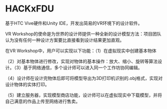 # HACKxFDU
基于HTC Vive硬件和Unity IDE，开发出简易的VR环境下的设计软件。

VR Workshop的使命是为世界的设计师提供一种全新的设计模型方法：项目团队认为没有任何一种设计方案要比直接看到设计结果更加直观。

在VR Workshop中，用户可以实现以下功能：（1）在虚拟现实中创建基本物体

（2）对基本物体进行修改，实现对物体的基本操作：放大、缩小、旋转等算法设计。（3）基于网络通信，多个设计师可以进入同一个工作坊协同编辑。

（4）设计师在设计完物体后即可将模型导出为3D打印机识别的.obj格式，实现对设计物体的实体打印。

（5）建立服务器，实现模型商店功能，设计师可以在虚拟现实中下载模型，并将自己满意的作品上传至网络进行售卖。
